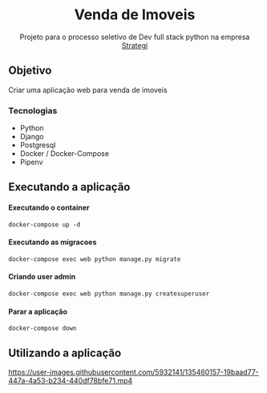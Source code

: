 <h1 align="center">Venda de Imoveis</h1>

<p align="center">Projeto para o processo seletivo de Dev full stack python na empresa <a href="http://strategibrasil.com.br/)">Strategi</a></p>

## Objetivo

Criar uma aplicação web para venda de imoveis


### Tecnologias

* Python
* Django
* Postgresql
* Docker / Docker-Compose
* Pipenv

## Executando a aplicação

#### Executando o container

```
docker-compose up -d
```

#### Executando as migracoes 

```
docker-compose exec web python manage.py migrate
```

#### Criando user admin

```
docker-compose exec web python manage.py createsuperuser
```

#### Parar a aplicação

```
docker-compose down
```

## Utilizando a aplicação

https://user-images.githubusercontent.com/5932141/135460157-19baad77-447a-4a53-b234-440df78bfe71.mp4
